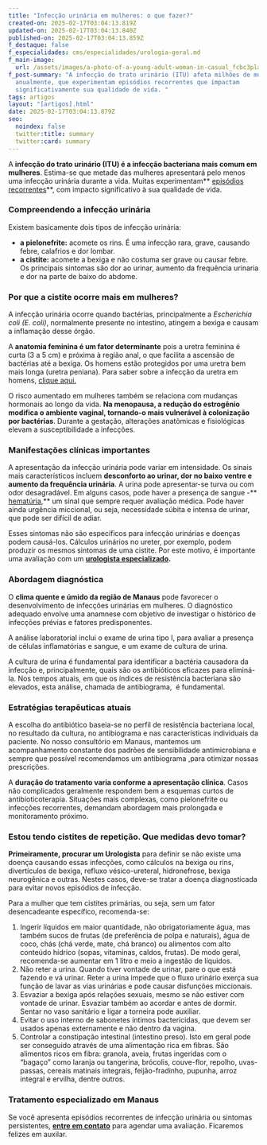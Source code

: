 ```yaml
---
title: "Infecção urinária em mulheres: o que fazer?"
created-on: 2025-02-17T03:04:13.819Z
updated-on: 2025-02-17T03:04:13.840Z
published-on: 2025-02-17T03:04:13.859Z
f_destaque: false
f_especialidades: cms/especialidades/urologia-geral.md
f_main-image:
  url: /assets/images/a-photo-of-a-young-adult-woman-in-casual_fcbc3plaro-prwarlulz_q_5ozciyazrke9c-nspirhgw.jpeg
f_post-summary: "A infecção do trato urinário (ITU) afeta milhões de mulheres
  anualmente, que experimentam episódios recorrentes que impactam
  significativamente sua qualidade de vida. "
tags: artigos
layout: "[artigos].html"
date: 2025-02-17T03:04:13.879Z
seo:
  noindex: false
  twitter:title: summary
  twitter:card: summary
---
```

A **infecção do trato urinário (ITU) é a infecção bacteriana mais comum em mulheres**. Estima-se que metade das mulheres apresentará pelo menos uma infecção urinária durante a vida. Muitas experimentam** [episódios recorrentes](https://uroconsult.com.br/artigos/infeccoes-urinarias-de-repeticao/)**, com impacto significativo à sua qualidade de vida. 

### Compreendendo a infecção urinária

Existem basicamente dois tipos de infecção urinária: 

* **a pielonefrite:** acomete os rins. É uma infecção rara, grave, causando febre, calafrios e dor lombar.
* **a cistite:** acomete a bexiga e não costuma ser grave ou causar febre. Os principais sintomas são dor ao urinar, aumento da frequência urinaria e dor na parte de baixo do abdome.

### Por que a cistite ocorre mais em mulheres?

A infecção urinária ocorre quando bactérias, principalmente a *Escherichia coli (E. coli)*, normalmente presente no intestino, atingem a bexiga e causam a inflamação desse órgão.

A **anatomia feminina é um fator determinante** pois a uretra feminina é curta (3 a 5 cm) e próxima à região anal, o que facilita a ascensão de bactérias até a bexiga. Os homens estão protegidos por uma uretra bem mais longa (uretra peniana). Para saber sobre a infecção da uretra em homens, [clique aqui.](https://uroconsult.com.br/artigos/estou-com-secrecao-uretral-qual-o-exame-indicado/)

O risco aumentado em mulheres também se relaciona com mudanças hormonais ao longo da vida. **Na menopausa, a redução do estrogênio modifica o ambiente vaginal, tornando-o mais vulnerável à colonização por bactérias**. Durante a gestação, alterações anatômicas e fisiológicas elevam a susceptibilidade a infecções. 

### Manifestações clínicas importantes

A apresentação da infecção urinária pode variar em intensidade. Os sinais mais característicos incluem **desconforto ao urinar, dor no baixo ventre e aumento da frequência urinária**. A urina pode apresentar-se turva ou com odor desagradável. Em alguns casos, pode haver a presença de sangue -** [hematúria](https://uroconsult.com.br/artigos/hemat%C3%BAria-diagn%C3%B3stico-e-tratamento-do-sangramento-urin%C3%A1rio/),** um sinal que sempre requer avaliação médica. Pode haver ainda urgência miccional, ou seja, necessidade súbita e intensa de urinar, que pode ser difícil de adiar.

Esses sintomas não são específicos para infecção urinárias e doenças podem causá-los. Cálculos urinários no ureter, por exemplo, podem produzir os mesmos sintomas de uma cistite. Por este motivo, é importante uma avaliação com um **[urologista especializado](https://uroconsult.com.br/artigos/urologista-em-manaus/).**

### Abordagem diagnóstica

O **clima quente e úmido da região de Manaus** pode favorecer o desenvolvimento de infecções urinárias em mulheres. O diagnóstico adequado envolve uma anamnese com objetivo de investigar o histórico de infecções prévias e fatores predisponentes. 

A análise laboratorial inclui o exame de urina tipo I, para avaliar a presença de células inflamatórias e sangue, e um exame de cultura de urina.

A cultura de urina é fundamental para identificar a bactéria causadora da infecção e, principalmente, quais são os antibióticos eficazes para eliminá-la. Nos tempos atuais, em que os índices de resistência bacteriana são elevados, esta análise, chamada de antibiograma,  é fundamental.

### Estratégias terapêuticas atuais

A escolha do antibiótico baseia-se no perfil de resistência bacteriana local, no resultado da cultura, no antibiograma e nas características individuais da paciente. No nosso consultório em Manaus, mantemos um acompanhamento constante dos padrões de sensibilidade antimicrobiana e sempre que possível recomendamos um antibiograma ,para otimizar nossas prescrições.

A **duração do tratamento varia conforme a apresentação clínica**. Casos não complicados geralmente respondem bem a esquemas curtos de antibioticoterapia. Situações mais complexas, como pielonefrite ou infecções recorrentes, demandam abordagem mais prolongada e monitoramento próximo.

### Estou tendo cistites de repetição. Que medidas devo tomar?

**Primeiramente, procurar um Urologista** para definir se não existe uma doença causando essas infecções, como cálculos na bexiga ou rins, divertículos de bexiga, refluxo vésico-ureteral, hidronefrose, bexiga neurogênica e outras. Nestes casos, deve-se tratar a doença diagnosticada para evitar novos episódios de infecção.

Para a mulher que tem cistites primárias, ou seja, sem um fator desencadeante específico, recomenda-se:

1. Ingerir líquidos em maior quantidade, não obrigatoriamente água, mas também sucos de frutas (de preferência de polpa e naturais), água de coco, chás (chá verde, mate, chá branco) ou alimentos com alto conteúdo hídrico (sopas, vitaminas, caldos, frutas). De modo geral, recomenda-se aumentar em 1 litro e meio a ingestão de líquidos.
2. Não reter a urina. Quando tiver vontade de urinar, pare o que está fazendo e vá urinar. Reter a urina impede que o fluxo urinário exerça sua função de lavar as vias urinárias e pode causar disfunções miccionais.
3. Esvaziar a bexiga após relações sexuais, mesmo se não estiver com vontade de urinar. Esvaziar também ao acordar e antes de dormir. Sentar no vaso sanitário e ligar a torneira pode auxiliar.
4. Evitar o uso interno de sabonetes íntimos bactericidas, que devem ser usados apenas externamente e não dentro da vagina.
5. Controlar a constipação intestinal (intestino preso). Isto em geral pode ser conseguido através de uma alimentação rica em fibras. São alimentos ricos em fibra: granola, aveia, frutas ingeridas com o “bagaço” como laranja ou tangerina, brócolis, couve-flor, repolho, uvas-passas, cereais matinais integrais, feijão-fradinho, pupunha, arroz integral e ervilha, dentre outros.

### Tratamento especializado em Manaus

Se você apresenta episódios recorrentes de infecção urinária ou sintomas persistentes, **[entre em contato](https://api.whatsapp.com/send?phone=5592981270310)** para agendar uma avaliação. Ficaremos felizes em auxilar.
